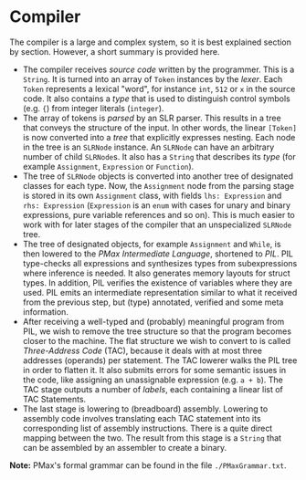 #  Compiler

The compiler is a large and complex system, so it is best explained section by section. However, a short summary is provided here.
- The compiler receives _source code_ written by the programmer. This is a `String`. It is turned into an array of `Token` instances by the _lexer_. Each `Token` represents a lexical "word", for instance `int`, `512` or `x` in the source code. It also contains a _type_ that is used to distinguish control symbols (e.g. `{`) from integer literals (`integer`).
- The array of tokens is _parsed_ by an SLR parser. This results in a tree that conveys the structure of the input. In other words, the linear `[Token]` is now converted into a _tree_ that explicitly expresses nesting. Each node in the tree is an `SLRNode` instance. An `SLRNode` can have an arbitrary number of child `SLRNode`s. It also has a `String` that describes its _type_ (for example `Assignment`, `Expression` or `Function`).
- The tree of `SLRNode` objects is converted into another tree of designated classes for each type. Now, the `Assignment` node from the parsing stage is stored in its own `Assignment` class, with fields `lhs: Expression` and `rhs: Expression` (`Expression` is an `enum` with cases for unary and binary expressions, pure variable references and so on). This is much easier to work with for later stages of the compiler that an unspecialized `SLRNode` tree.
- The tree of designated objects, for example `Assignment` and `While`, is then lowered to the _PMax Intermediate Language_, shortened to _PIL_. PIL type-checks all expressions and synthesizes types from subexpressions where inference is needed. It also generates memory layouts for struct types. In addition, PIL verifies the existence of variables where they are used. PIL emits an intermediate representation similar to what it received from the previous step, but (type) annotated, verified and some meta information.
- After receiving a well-typed and (probably) meaningful program from PIL, we wish to remove the tree structure so that the program becomes closer to the machine. The flat structure we wish to convert to is called _Three-Address Code_ (TAC), because it deals with at most three addresses (operands) per statement. The TAC lowerer walks the PIL tree in order to flatten it. It also submits errors for some semantic issues in the code, like assigning an unassignable expression (e.g. `a + b`). The TAC stage outputs a number of _labels_, each containing a linear list of TAC Statements.
- The last stage is lowering to (breadboard) assembly. Lowering to assembly code involves translating each TAC statement into its corresponding list of assembly instructions. There is a quite direct mapping between the two. The result from this stage is a `String` that can be assembled by an assembler to create a binary.

**Note:** PMax's formal grammar can be found in the file `./PMaxGrammar.txt`. 
